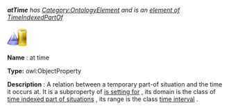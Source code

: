 ___atTime__ 
 has
 [Category:OntologyElement](../../Category/OntologyElement "Category:OntologyElement") 
 and is an
 [element of](../../Property/ElementOf "Property:ElementOf") 
[TimeIndexedPartOf](../../Submissions/TimeIndexedPartOf "Submissions:TimeIndexedPartOf")_




  





[![ObjectProperty](../public/images/thumb/c/c3/ObjectProperty.gif/45px-ObjectProperty.gif)](../../Image/ObjectProperty.gif "ObjectProperty")


__Name__ 
 : at time
 



__Type:__ 
 owl:ObjectProperty
 



__Description__ 
 : A relation between a temporary part-of situation and the time it occurs at. It is a subproperty of
 [is setting for](../../Submissions/Situation/isSettingFor "Submissions:Situation/isSettingFor") 
 , its domain is the class of
 [time indexed part of situations](../../Submissions/TimeIndexedPartOf "Submissions:TimeIndexedPartOf/TimeIndexedPartOf") 
 , its range is the class
 [time interval](../../Submissions/TimeInterval/TimeInterval "Submissions:TimeInterval/TimeInterval") 
 .
